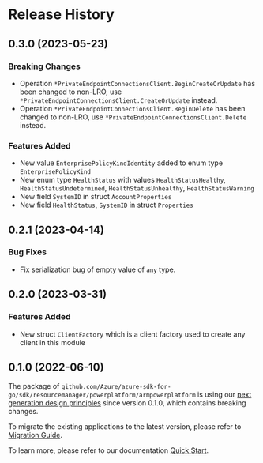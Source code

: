 # Release History

## 0.3.0 (2023-05-23)
### Breaking Changes

- Operation `*PrivateEndpointConnectionsClient.BeginCreateOrUpdate` has been changed to non-LRO, use `*PrivateEndpointConnectionsClient.CreateOrUpdate` instead.
- Operation `*PrivateEndpointConnectionsClient.BeginDelete` has been changed to non-LRO, use `*PrivateEndpointConnectionsClient.Delete` instead.

### Features Added

- New value `EnterprisePolicyKindIdentity` added to enum type `EnterprisePolicyKind`
- New enum type `HealthStatus` with values `HealthStatusHealthy`, `HealthStatusUndetermined`, `HealthStatusUnhealthy`, `HealthStatusWarning`
- New field `SystemID` in struct `AccountProperties`
- New field `HealthStatus`, `SystemID` in struct `Properties`


## 0.2.1 (2023-04-14)
### Bug Fixes

- Fix serialization bug of empty value of `any` type.


## 0.2.0 (2023-03-31)
### Features Added

- New struct `ClientFactory` which is a client factory used to create any client in this module


## 0.1.0 (2022-06-10)

The package of `github.com/Azure/azure-sdk-for-go/sdk/resourcemanager/powerplatform/armpowerplatform` is using our [next generation design principles](https://azure.github.io/azure-sdk/general_introduction.html) since version 0.1.0, which contains breaking changes.

To migrate the existing applications to the latest version, please refer to [Migration Guide](https://aka.ms/azsdk/go/mgmt/migration).

To learn more, please refer to our documentation [Quick Start](https://aka.ms/azsdk/go/mgmt).